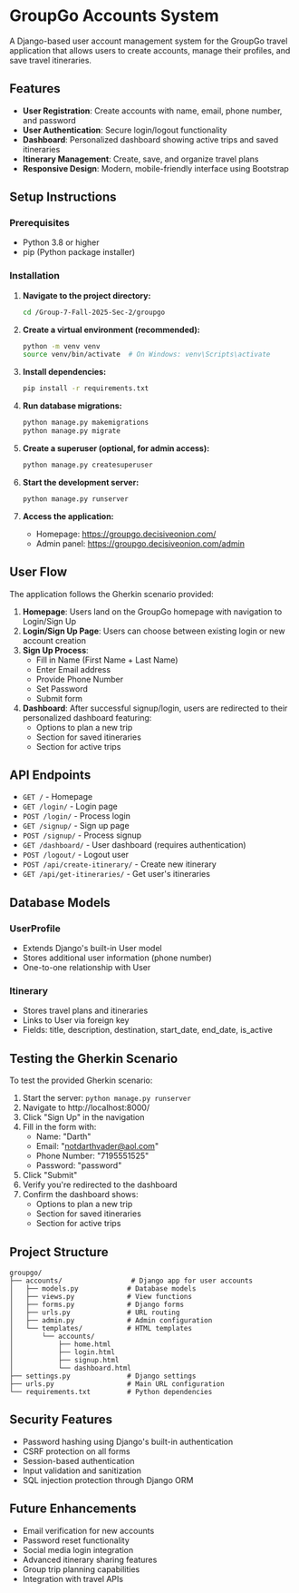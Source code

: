 # GroupGo Accounts System

A Django-based user account management system for the GroupGo travel application that allows users to create accounts, manage their profiles, and save travel itineraries.

## Features

- **User Registration**: Create accounts with name, email, phone number, and password
- **User Authentication**: Secure login/logout functionality
- **Dashboard**: Personalized dashboard showing active trips and saved itineraries
- **Itinerary Management**: Create, save, and organize travel plans
- **Responsive Design**: Modern, mobile-friendly interface using Bootstrap

## Setup Instructions

### Prerequisites

- Python 3.8 or higher
- pip (Python package installer)

### Installation

1. **Navigate to the project directory:**
   ```bash
   cd /Group-7-Fall-2025-Sec-2/groupgo
   ```

2. **Create a virtual environment (recommended):**
   ```bash
   python -m venv venv
   source venv/bin/activate  # On Windows: venv\Scripts\activate
   ```

3. **Install dependencies:**
   ```bash
   pip install -r requirements.txt
   ```

4. **Run database migrations:**
   ```bash
   python manage.py makemigrations
   python manage.py migrate
   ```

5. **Create a superuser (optional, for admin access):**
   ```bash
   python manage.py createsuperuser
   ```

6. **Start the development server:**
   ```bash
   python manage.py runserver
   ```

7. **Access the application:**
   - Homepage: https://groupgo.decisiveonion.com/
   - Admin panel: https://groupgo.decisiveonion.com/admin

## User Flow

The application follows the Gherkin scenario provided:

1. **Homepage**: Users land on the GroupGo homepage with navigation to Login/Sign Up
2. **Login/Sign Up Page**: Users can choose between existing login or new account creation
3. **Sign Up Process**: 
   - Fill in Name (First Name + Last Name)
   - Enter Email address
   - Provide Phone Number
   - Set Password
   - Submit form
4. **Dashboard**: After successful signup/login, users are redirected to their personalized dashboard featuring:
   - Options to plan a new trip
   - Section for saved itineraries
   - Section for active trips

## API Endpoints

- `GET /` - Homepage
- `GET /login/` - Login page
- `POST /login/` - Process login
- `GET /signup/` - Sign up page
- `POST /signup/` - Process signup
- `GET /dashboard/` - User dashboard (requires authentication)
- `POST /logout/` - Logout user
- `POST /api/create-itinerary/` - Create new itinerary
- `GET /api/get-itineraries/` - Get user's itineraries

## Database Models

### UserProfile
- Extends Django's built-in User model
- Stores additional user information (phone number)
- One-to-one relationship with User

### Itinerary
- Stores travel plans and itineraries
- Links to User via foreign key
- Fields: title, description, destination, start_date, end_date, is_active

## Testing the Gherkin Scenario

To test the provided Gherkin scenario:

1. Start the server: `python manage.py runserver`
2. Navigate to http://localhost:8000/
3. Click "Sign Up" in the navigation
4. Fill in the form with:
   - Name: "Darth"
   - Email: "notdarthvader@aol.com"
   - Phone Number: "7195551525"
   - Password: "password"
5. Click "Submit"
6. Verify you're redirected to the dashboard
7. Confirm the dashboard shows:
   - Options to plan a new trip
   - Section for saved itineraries
   - Section for active trips

## Project Structure

```
groupgo/
├── accounts/                 # Django app for user accounts
│   ├── models.py            # Database models
│   ├── views.py             # View functions
│   ├── forms.py             # Django forms
│   ├── urls.py              # URL routing
│   ├── admin.py             # Admin configuration
│   └── templates/           # HTML templates
│       └── accounts/
│           ├── home.html
│           ├── login.html
│           ├── signup.html
│           └── dashboard.html
├── settings.py              # Django settings
├── urls.py                  # Main URL configuration
└── requirements.txt         # Python dependencies
```

## Security Features

- Password hashing using Django's built-in authentication
- CSRF protection on all forms
- Session-based authentication
- Input validation and sanitization
- SQL injection protection through Django ORM

## Future Enhancements

- Email verification for new accounts
- Password reset functionality
- Social media login integration
- Advanced itinerary sharing features
- Group trip planning capabilities
- Integration with travel APIs
